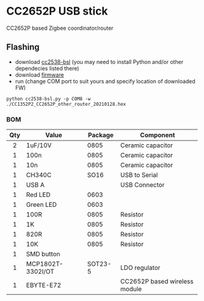 # CC2652P USB stick
CC2652P based Zigbee coordinator/router

## Flashing
- download [cc2538-bsl](https://github.com/JelmerT/cc2538-bsl) (you may need to install Python and/or other dependecies listed there)
- download [firmware](https://github.com/Koenkk/Z-Stack-firmware)
- run (change COM port to suit yours and specify location of downloaded FW)
```
python cc2538-bsl.py -p COM8 -w ./CC1352P2_CC2652P_other_router_20210128.hex
```

### BOM
| Qty | Value | Package | Component |
|:---:| --------- | ----- | ------- |
| 2 | 1uF/10V | 0805 | Ceramic capacitor |
| 1 | 100n | 0805 | Ceramic capacitor |
| 1 | 10n | 0805 | Ceramic capacitor |
| 1 | CH340C | SO16 | USB to Serial |
| 1 | USB A | | USB Connector |
| 1 | Red LED | 0603 | |
| 1 | Green LED | 0603 | |
| 1 | 100R | 0805 | Resistor |
| 1 | 1K | 0805 | Resistor |
| 1 | 820R | 0805 | Resistor |
| 1 | 10K | 0805 | Resistor |
| 1 | SMD button |  |  |
| 1 | MCP1802T-3302I/OT | SOT23-5 | LDO regulator |
| 1 | EBYTE-E72|  | CC2652P based wireless module |
